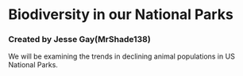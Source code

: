 # Biodiversity in our National Parks


### Created by Jesse Gay(MrShade138)


We will be examining the trends in declining animal populations in US National Parks.
